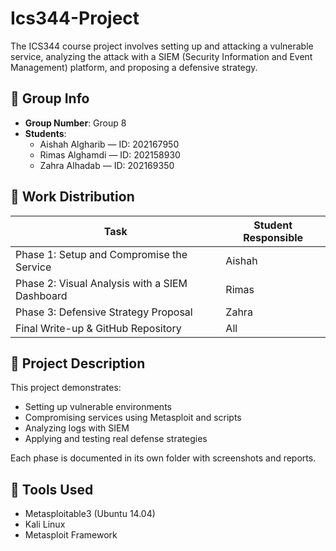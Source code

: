 # Ics344-Project
The ICS344 course project involves setting up and attacking a vulnerable service, analyzing the attack with a SIEM (Security Information and Event Management) platform, and proposing a defensive strategy.

## 🔹 Group Info
- **Group Number**: Group 8
- **Students**:
  - Aishah Algharib — ID: 202167950
  - Rimas Alghamdi — ID: 202158930
  - Zahra Alhadab — ID: 202169350

## 🔹 Work Distribution

| Task                                         | Student Responsible |
|----------------------------------------------|---------------------|
| Phase 1: Setup and Compromise the Service     | Aishah              |
| Phase 2: Visual Analysis with a SIEM Dashboard| Rimas               |
| Phase 3: Defensive Strategy Proposal          | Zahra               |
| Final Write-up & GitHub Repository            | All                 |


## 🔹 Project Description
This project demonstrates:
- Setting up vulnerable environments
- Compromising services using Metasploit and scripts
- Analyzing logs with SIEM
- Applying and testing real defense strategies

Each phase is documented in its own folder with screenshots and reports.

## 🔹 Tools Used
- Metasploitable3 (Ubuntu 14.04)
- Kali Linux
- Metasploit Framework
